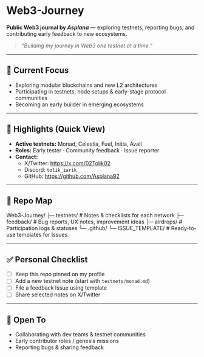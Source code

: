 # Web3-Journey

**Public Web3 journal by _Asplana_** — exploring testnets, reporting bugs, and contributing early feedback to new ecosystems.

> _“Building my journey in Web3 one testnet at a time.”_

---

## 🔭 Current Focus
- Exploring modular blockchains and new L2 architectures  
- Participating in testnets, node setups & early-stage protocol communities  
- Becoming an early builder in emerging ecosystems  

---

## 📌 Highlights (Quick View)
- **Active testnets:** Monad, Celestia, Fuel, Initia, Avail  
- **Roles:** Early tester · Community feedback · Issue reporter  
- **Contact:**  
  - X/Twitter: https://x.com/02Tolik02  
  - Discord: `tolik_iarik`  
  - GitHub: https://github.com/Asplana92

---

## 📂 Repo Map
Web3-Journey/
├─ testnets/ # Notes & checklists for each network
├─ feedback/ # Bug reports, UX notes, improvement ideas
├─ airdrops/ # Participation logs & statuses
└─ .github/
└─ ISSUE_TEMPLATE/ # Ready-to-use templates for Issues




---

## ✅ Personal Checklist
- [ ] Keep this repo pinned on my profile  
- [ ] Add a new testnet note (start with `testnets/monad.md`)  
- [ ] File a feedback Issue using template  
- [ ] Share selected notes on X/Twitter  

---

## 🤝 Open To
- Collaborating with dev teams & testnet communities  
- Early contributor roles / genesis missions  
- Reporting bugs & sharing feedback  

